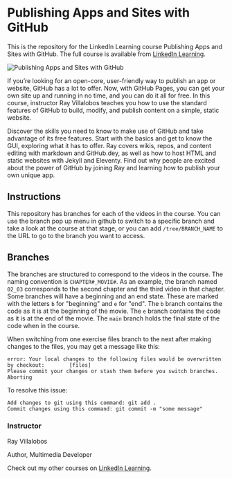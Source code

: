 # Publishing Apps and Sites with GitHub
This is the repository for the LinkedIn Learning course Publishing Apps and Sites with GitHub. The full course is available from [LinkedIn Learning][lil-course-url].

![Publishing Apps and Sites with GitHub][lil-thumbnail-url] 

If you’re looking for an open-core, user-friendly way to publish an app or website, GitHub has a lot to offer. Now, with GitHub Pages, you can get your own site up and running in no time, and you can do it all for free. In this course, instructor Ray Villalobos teaches you how to use the standard features of GitHub to build, modify, and publish content on a simple, static website.

Discover the skills you need to know to make use of GitHub and take advantage of its free features. Start with the basics and get to know the GUI, exploring what it has to offer. Ray covers wikis, repos, and content editing with markdown and GitHub.dey, as well as how to host HTML and static websites with Jekyll and Eleventy. Find out why people are excited about the power of GitHub by joining Ray and learning how to publish your own unique app.

## Instructions
This repository has branches for each of the videos in the course. You can use the branch pop up menu in github to switch to a specific branch and take a look at the course at that stage, or you can add `/tree/BRANCH_NAME` to the URL to go to the branch you want to access.

## Branches
The branches are structured to correspond to the videos in the course. The naming convention is `CHAPTER#_MOVIE#`. As an example, the branch named `02_03` corresponds to the second chapter and the third video in that chapter. 
Some branches will have a beginning and an end state. These are marked with the letters `b` for "beginning" and `e` for "end". The `b` branch contains the code as it is at the beginning of the movie. The `e` branch contains the code as it is at the end of the movie. The `main` branch holds the final state of the code when in the course.

When switching from one exercise files branch to the next after making changes to the files, you may get a message like this:

    error: Your local changes to the following files would be overwritten by checkout:        [files]
    Please commit your changes or stash them before you switch branches.
    Aborting

To resolve this issue:
	
    Add changes to git using this command: git add .
	Commit changes using this command: git commit -m "some message"


### Instructor

Ray Villalobos 
                            
Author, Multimedia Developer

                            

Check out my other courses on [LinkedIn Learning](https://www.linkedin.com/learning/instructors/ray-villalobos).

[lil-course-url]: https://www.linkedin.com/learning/publishing-apps-and-sites-with-github
[lil-thumbnail-url]: https://cdn.lynda.com/course/2894570/2894570-1640113989680-16x9.jpg
